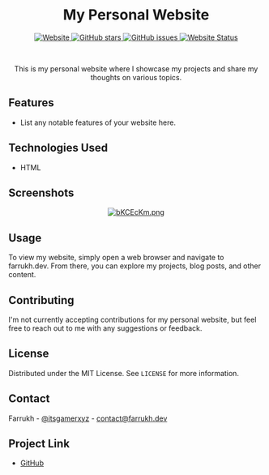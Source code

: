 <div align="center">
  <h1>My Personal Website</h1>
  <p>
    <a href="https://farrukh.dev/" target="_blank">
      <img alt="Website" src="https://img.shields.io/badge/Website-farrukh.dev-blue?style=for-the-badge">
    </a>
    <a href="https://github.com/itsgamerxyz/farrukh.dev/stargazers" target="_blank">
      <img alt="GitHub stars" src="https://img.shields.io/github/stars/itsgamerxyz/farrukh.dev.svg?style=social&label=Stars&maxAge=2592000">
    </a>
    <a href="https://github.com/itsgamerxyz/farrukh.dev/issues" target="_blank">
      <img alt="GitHub issues" src="https://img.shields.io/github/issues/itsgamerxyz/farrukh.dev.svg?style=for-the-badge">
    </a>
    <a href="https://farrukh.dev" target="_blank">
      <img alt="Website Status" src="https://img.shields.io/website-up-down-green-red/https/farrukh.dev.svg?style=for-the-badge">
    </a>
  </p>
  <br>
  <p>This is my personal website where I showcase my projects and share my thoughts on various topics.</p>
</div>

## Features

- List any notable features of your website here.

## Technologies Used

- HTML

## Screenshots

<p align="center">
  <a href="https://imgur.com/"><img src="https://i.imgur.com/bKCEcKm.png" alt="bKCEcKm.png" border="0"></a>
</p>



## Usage

To view my website, simply open a web browser and navigate to farrukh.dev. From there, you can explore my projects, blog posts, and other content.

## Contributing

I'm not currently accepting contributions for my personal website, but feel free to reach out to me with any suggestions or feedback.

## License

Distributed under the MIT License. See `LICENSE` for more information.

## Contact

Farrukh - [@itsgamerxyz](https://twitter.com/itsgamerxyz) - contact@farrukh.dev

## Project Link

- [GitHub](https://github.com/itsgamerxyz/farrukh.dev)
